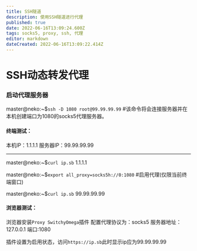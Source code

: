 ```yaml
---
title: SSH隧道
description: 使用SSH隧道进行代理
published: true
date: 2022-06-16T13:09:24.600Z
tags: socks5, proxy, ssh, 代理
editor: markdown
dateCreated: 2022-06-16T13:09:22.414Z
---
```


# SSH动态转发代理

### 启动代理服务器
master@neko:~$`ssh -D 1080 root@99.99.99.99` #该命令将会连接服务器并在本机创建端口为1080的socks5代理服务器。

#### 终端测试：
本机IP：1.1.1.1
服务器IP：99.99.99.99

---

master@neko:~$`curl ip.sb`
1.1.1.1

master@neko:~$`export all_proxy=socks5h://0:1080` #启用代理(仅限当前终端窗口)

master@neko:~$`curl ip.sb`
99.99.99.99
#### 浏览器测试：
浏览器安装`Proxy SwitchyOmega`插件
配置代理协议为：socks5
服务器地址：127.0.0.1
端口:1080

插件设置为启用状态，访问`https://ip.sb`此时显示ip应为99.99.99.99